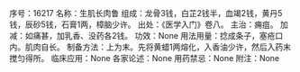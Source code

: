 序号：16217
名称：生肌长肉鲁
组成：龙骨3钱，白芷2钱半，血竭2钱，黄丹5钱，辰砂5钱，石膏1两，樟脑少许。
出处：《医学入门》卷八。
主治：痈疽。
加减：如痛甚，加乳香、没药各2钱。
功效：None
用法用量：捻成条子，塞疮口内。肌肉自长。
制备方法：上为末。先将黄蜡1两熔化，入香油少许，然后入药末搅匀得所。
临床应用：None
各家论述：None
用药禁忌：None
附注：None
